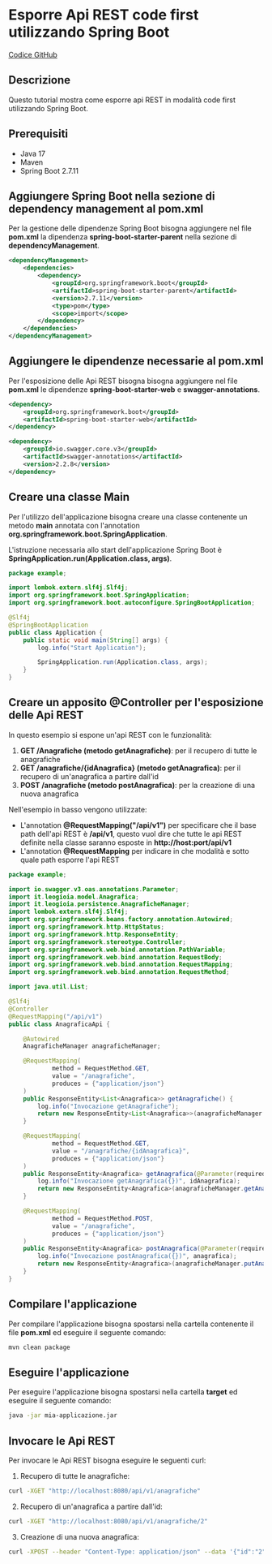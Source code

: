 # Esporre Api REST code first utilizzando Spring Boot

[Codice GitHub](https://github.com/leogioia/tutorial/tree/master/java/esporre-api-rest-code-first-spring-boot)

## Descrizione

Questo tutorial mostra come esporre api REST in modalità code first utilizzando Spring Boot.

## Prerequisiti

- Java 17
- Maven
- Spring Boot 2.7.11

## Aggiungere Spring Boot nella sezione di dependency management al pom.xml

Per la gestione delle dipendenze Spring Boot bisogna aggiungere nel file **pom.xml** la dipendenza **spring-boot-starter-parent** nella sezione di **dependencyManagement**.

```xml
<dependencyManagement>
    <dependencies>
        <dependency>
            <groupId>org.springframework.boot</groupId>
            <artifactId>spring-boot-starter-parent</artifactId>
            <version>2.7.11</version>
            <type>pom</type>
            <scope>import</scope>
        </dependency>
    </dependencies>
</dependencyManagement>
```

## Aggiungere le dipendenze necessarie al pom.xml

Per l'esposizione delle Api REST bisogna bisogna aggiungere nel file **pom.xml** le dipendenze **spring-boot-starter-web** e **swagger-annotations**.

```xml
<dependency>
    <groupId>org.springframework.boot</groupId>
    <artifactId>spring-boot-starter-web</artifactId>
</dependency>

<dependency>
    <groupId>io.swagger.core.v3</groupId>
    <artifactId>swagger-annotations</artifactId>
    <version>2.2.8</version>
</dependency>
```

## Creare una classe Main

Per l'utilizzo dell'applicazione bisogna creare una classe contenente un metodo **main** annotata con l'annotation **org.springframework.boot.SpringApplication**.

L'istruzione necessaria allo start dell'applicazione Spring Boot è **SpringApplication.run(Application.class, args)**.

```java
package example;

import lombok.extern.slf4j.Slf4j;
import org.springframework.boot.SpringApplication;
import org.springframework.boot.autoconfigure.SpringBootApplication;

@Slf4j
@SpringBootApplication
public class Application {
    public static void main(String[] args) {
        log.info("Start Application");

        SpringApplication.run(Application.class, args);
    }
}
```

## Creare un apposito @Controller per l'esposizione delle Api REST

In questo esempio si espone un'api REST con le funzionalità:
1. **GET /Anagrafiche (metodo getAnagrafiche)**: per il recupero di tutte le anagrafiche
2. **GET /anagrafiche/{idAnagrafica} (metodo getAnagrafica)**: per il recupero di un'anagrafica a partire dall'id
3. **POST /anagrafiche (metodo postAnagrafica)**: per la creazione di una nuova anagrafica

Nell'esempio in basso vengono utilizzate:
- L'annotation **@RequestMapping("/api/v1")** per specificare che il base path dell'api REST è **/api/v1**, questo vuol dire che tutte le api REST definite nella classe saranno esposte in **http://host:port/api/v1**
- L'annotation **@RequestMapping** per indicare in che modalità e sotto quale path esporre l'api REST

```java
package example;

import io.swagger.v3.oas.annotations.Parameter;
import it.leogioia.model.Anagrafica;
import it.leogioia.persistence.AnagraficheManager;
import lombok.extern.slf4j.Slf4j;
import org.springframework.beans.factory.annotation.Autowired;
import org.springframework.http.HttpStatus;
import org.springframework.http.ResponseEntity;
import org.springframework.stereotype.Controller;
import org.springframework.web.bind.annotation.PathVariable;
import org.springframework.web.bind.annotation.RequestBody;
import org.springframework.web.bind.annotation.RequestMapping;
import org.springframework.web.bind.annotation.RequestMethod;

import java.util.List;

@Slf4j
@Controller
@RequestMapping("/api/v1")
public class AnagraficaApi {

    @Autowired
    AnagraficheManager anagraficheManager;

    @RequestMapping(
            method = RequestMethod.GET,
            value = "/anagrafiche",
            produces = {"application/json"}
    )
    public ResponseEntity<List<Anagrafica>> getAnagrafiche() {
        log.info("Invocazione getAnagrafiche");
        return new ResponseEntity<List<Anagrafica>>(anagraficheManager.getAnagrafiche(), HttpStatus.OK);
    }

    @RequestMapping(
            method = RequestMethod.GET,
            value = "/anagrafiche/{idAnagrafica}",
            produces = {"application/json"}
    )
    public ResponseEntity<Anagrafica> getAnagrafica(@Parameter(required = true) @PathVariable(name = "idAnagrafica") String idAnagrafica) {
        log.info("Invocazione getAnagrafica({})", idAnagrafica);
        return new ResponseEntity<Anagrafica>(anagraficheManager.getAnagrafica(idAnagrafica), HttpStatus.OK);
    }

    @RequestMapping(
            method = RequestMethod.POST,
            value = "/anagrafiche",
            produces = {"application/json"}
    )
    public ResponseEntity<Anagrafica> postAnagrafica(@Parameter(required = true) @RequestBody Anagrafica anagrafica) {
        log.info("Invocazione postAnagrafica({})", anagrafica);
        return new ResponseEntity<Anagrafica>(anagraficheManager.putAnagrafica(anagrafica), HttpStatus.OK);
    }
}
```

## Compilare l'applicazione

Per compilare l'applicazione bisogna spostarsi nella cartella contenente il file **pom.xml** ed eseguire il seguente comando:

```bash
mvn clean package
```

## Eseguire l'applicazione

Per eseguire l'applicazione bisogna spostarsi nella cartella **target** ed eseguire il seguente comando:

```bash
java -jar mia-applicazione.jar
```

## Invocare le Api REST

Per invocare le Api REST bisogna eseguire le seguenti curl:

1. Recupero di tutte le anagrafiche:
```bash
curl -XGET "http://localhost:8080/api/v1/anagrafiche"
```
2. Recupero di un'anagrafica a partire dall'id:
```bash
curl -XGET "http://localhost:8080/api/v1/anagrafiche/2"
```
3. Creazione di una nuova anagrafica:
```bash
curl -XPOST --header "Content-Type: application/json" --data '{"id":"2","nome":"Mario","cognome":"Rossi","indirizzo":"Via Roma, 54"}' "http://localhost:8080/api/v1/anagrafiche"
```